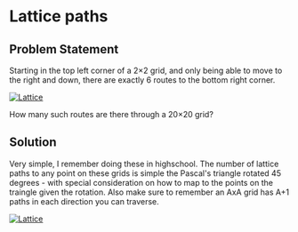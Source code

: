 # Lattice paths

## Problem Statement

Starting in the top left corner of a 2×2 grid, and only being able to move to the right and down, there are exactly 6 routes to the bottom right corner.

<a href="https://projecteuler.net/project/images/p015.gif" target="_blank"><img src="https://projecteuler.net/project/images/p015.gif" title="Lattice" /></a>

How many such routes are there through a 20×20 grid?

## Solution
Very simple, I remember doing these in highschool. The number of lattice paths to any point on these grids is simple the Pascal's triangle rotated 45 degrees - with special consideration on how to map to the points on the traingle given the rotation. Also make sure to remember an AxA grid has A+1 paths in each direction you can traverse.

<a href="https://github.com/AncientAbysswalker/Projekt-Euler/blob/master/Euler Projekt 015/Example.png" target="_blank"><img src="https://github.com/AncientAbysswalker/Projekt-Euler/blob/master/Euler Projekt 015/Example.png" title="Lattice" /></a>